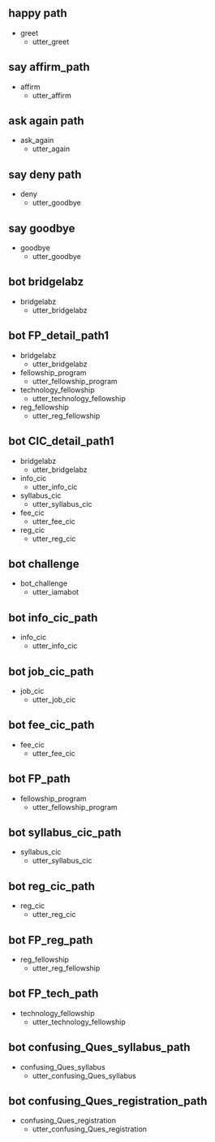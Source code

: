 ## happy path
* greet
  - utter_greet

## say affirm_path
* affirm
  - utter_affirm
  
## ask again path
* ask_again
  - utter_again

## say deny path
* deny
  - utter_goodbye

## say goodbye
* goodbye
  - utter_goodbye
  
## bot bridgelabz 
* bridgelabz
  - utter_bridgelabz
  
## bot FP_detail_path1
* bridgelabz
  - utter_bridgelabz
* fellowship_program
  - utter_fellowship_program
* technology_fellowship
  - utter_technology_fellowship
* reg_fellowship
  - utter_reg_fellowship


## bot CIC_detail_path1
* bridgelabz
  - utter_bridgelabz
* info_cic
  - utter_info_cic
* syllabus_cic
  - utter_syllabus_cic
* fee_cic
  - utter_fee_cic
* reg_cic
  - utter_reg_cic
  
## bot challenge
* bot_challenge
  - utter_iamabot
  
## bot info_cic_path
* info_cic
  - utter_info_cic

## bot job_cic_path
* job_cic
  - utter_job_cic

## bot fee_cic_path
* fee_cic
  - utter_fee_cic

## bot FP_path
* fellowship_program
  - utter_fellowship_program

## bot syllabus_cic_path
* syllabus_cic
  - utter_syllabus_cic

## bot reg_cic_path
* reg_cic
  - utter_reg_cic

## bot FP_reg_path
* reg_fellowship
  - utter_reg_fellowship

## bot FP_tech_path
* technology_fellowship
  - utter_technology_fellowship
  
## bot confusing_Ques_syllabus_path
* confusing_Ques_syllabus
  - utter_confusing_Ques_syllabus

## bot confusing_Ques_registration_path
* confusing_Ques_registration
  - utter_confusing_Ques_registration
